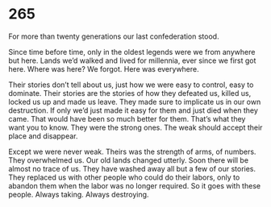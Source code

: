 # 265

For more than twenty generations our last confederation stood.

Since time before time, only in the oldest legends were we from anywhere but here. Lands we’d walked and lived for millennia, ever since we first got here. Where was here? We forgot. Here was everywhere.

Their stories don’t tell about us, just how we were easy to control, easy to dominate. Their stories are the stories of how they defeated us, killed us, locked us up and made us leave. They made sure to implicate us in our own destruction. If only we’d just made it easy for them and just died when they came. That would have been so much better for them. That’s what they want you to know. They were the strong ones. The weak should accept their place and disappear.

Except we were never weak. Theirs was the strength of arms, of numbers. They overwhelmed us. Our old lands changed utterly. Soon there will be almost no trace of us. They have washed away all but a few of our stories. They replaced us with other people who could do their labors, only to abandon them when the labor was no longer required. So it goes with these people. Always taking. Always destroying. 